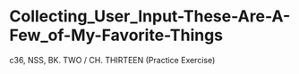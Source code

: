 # Collecting_User_Input-These-Are-A-Few_of-My-Favorite-Things

c36, NSS, BK. TWO / CH. THIRTEEN (Practice Exercise)